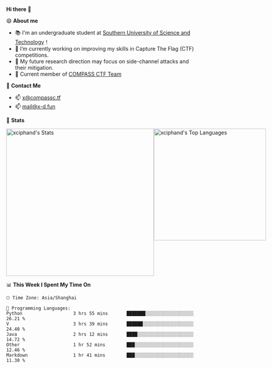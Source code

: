 **Hi there** 👋


😄 **About me**

- 📚 I'm an undergraduate student at [Southern University of Science and Technology](https://www.sustech.edu.cn)！
- 🌱 I’m currently working on improving my skills in Capture The Flag (CTF) competitions.
- 🔭 My future research direction may focus on side-channel attacks and their mitigation.
- 🚩 Current member of [COMPASS CTF Team](https://blog.compassc.tf/) 

👋 **Contact Me**

- 📫 [x@compassc.tf](mailto:x@compassc.tf)
- 📫 [mail@x-d.fun](mailto:mail@x-d.fun)

🌟 **Stats**

<div style="display: flex; justify-content: space-between;">
  <img src="https://github-readme-stats-ten-dusky-26.vercel.app/api?username=xciphand&theme=vue-dark&show_icons=true&hide_border=true&count_private=true" alt="xciphand's Stats" width="395" />
  <img src="https://github-readme-stats-ten-dusky-26.vercel.app/api/top-langs/?username=xciphand&theme=vue-dark&show_icons=true&hide_border=true&layout=compact" alt="xciphand's Top Languages" width="300" />
</div>


<!--START_SECTION:waka-->
📊 **This Week I Spent My Time On** 

```text
🕑︎ Time Zone: Asia/Shanghai

💬 Programming Languages: 
Python                   3 hrs 55 mins       ███████░░░░░░░░░░░░░░░░░░   26.21 % 
V                        3 hrs 39 mins       ██████░░░░░░░░░░░░░░░░░░░   24.40 % 
Java                     2 hrs 12 mins       ████░░░░░░░░░░░░░░░░░░░░░   14.72 % 
Other                    1 hr 52 mins        ███░░░░░░░░░░░░░░░░░░░░░░   12.46 % 
Markdown                 1 hr 41 mins        ███░░░░░░░░░░░░░░░░░░░░░░   11.30 % 
```


<!--END_SECTION:waka-->

